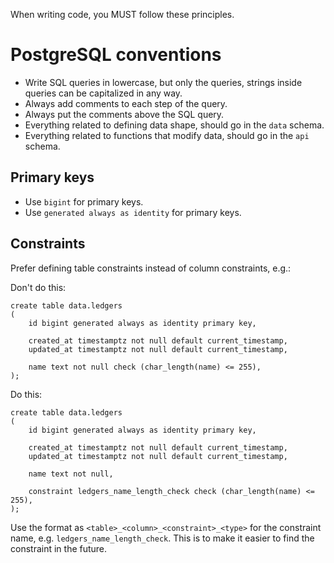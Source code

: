When writing code, you MUST follow these principles.

# PostgreSQL conventions

- Write SQL queries in lowercase, but only the queries, strings inside queries can be capitalized in any way.
- Always add comments to each step of the query.
- Always put the comments above the SQL query.
- Everything related to defining data shape, should go in the `data` schema.
- Everything related to functions that modify data, should go in the `api` schema.

## Primary keys

- Use `bigint` for primary keys.
- Use `generated always as identity` for primary keys.

## Constraints

Prefer defining table constraints instead of column constraints, e.g.:

Don't do this:
```psql
create table data.ledgers
(
    id bigint generated always as identity primary key,

    created_at timestamptz not null default current_timestamp,
    updated_at timestamptz not null default current_timestamp,

    name text not null check (char_length(name) <= 255),
);
```

Do this:
```psql
create table data.ledgers
(
    id bigint generated always as identity primary key,

    created_at timestamptz not null default current_timestamp,
    updated_at timestamptz not null default current_timestamp,

    name text not null,

    constraint ledgers_name_length_check check (char_length(name) <= 255),
);
```

Use the format as `<table>_<column>_<constraint>_<type>` for the constraint name, e.g. `ledgers_name_length_check`. This is to make it easier to find the constraint in the future.